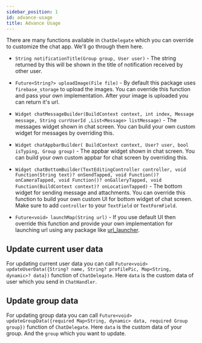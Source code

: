 ```yaml
---
sidebar_position: 1
id: advance-usage
title: Advance Usage
---
```


There are many functions available in `ChatDelegate` which you can override to customize the chat app. We'll go through them here.

- `String notificationTitle(Group group, User user)` - The string returned by this will be shown in the title of notification received by other user.

- `Future<String?> uploadImage(File file)` - By default this package uses `firebase_storage` to upload the images. You can override this function and pass your own implementation. After your image is uploaded you can return it's url.

- `Widget chatMessageBuilder(BuildContext context, int index, Message message, String currUserId ,List<Message> listMessage)` - The messages widget shown in chat screen. You can build your own custom widget for messages by overriding this.

- `Widget chatAppbarBuilder( BuildContext context, User? user, bool isTyping, Group group)` - The appbar widget shown in chat screen. You can build your own custom appbar for chat screen by overriding this.

* `Widget chatBottomBuilder(TextEditingController controller, void Function(String text)? onSendTapped, void Function()? onCameraTapped, void Function()? onGalleryTapped, void Function(BuildContext context)? onLocationTapped)` - The bottom widget for sending message and attachments. You can override this function to build your own custom UI for bottom widget of chat screen. Make sure to add `controller` to your `TextField` or `TextFormField`.

* `Future<void> launchMap(String url)` - If you use default UI then override this function and provide your own implementation for launching url using any package like [url_launcher](https://pub.dev/packages/url_launcher).

## Update current user data

For updating current user data you can call `Future<void> updateUserData({String? name, String? profilePic, Map<String, dynamic>? data})` function of `ChatDelegate`. Here `data` is the custom data of user which you send in `ChatHandler`.

## Update group data

For updating group data you can call `Future<void> updateGroupData({required Map<String, dynamic> data, required Group group})` function of `ChatDelegate`. Here `data` is the custom data of your group. And the `group` which you want to update.
